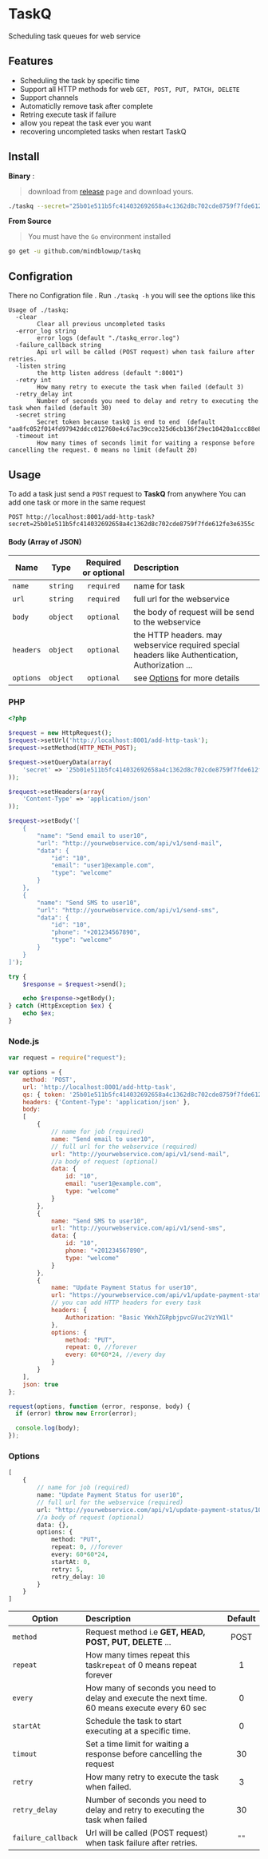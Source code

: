 # TaskQ
Scheduling task queues for web service

## Features
- Scheduling the task by specific time
- Support all HTTP methods for web `GET, POST, PUT, PATCH, DELETE`
- Support channels
- Automaticlly remove task after complete
- Retring execute task if failure
- allow you repeat the task ever you want 
- recovering uncompleted tasks when restart TaskQ

## Install
**Binary** :
> download from [release](https://github.com/mindblowup/taskq/releases) page and download yours.   
```bash
./taskq --secret="25b01e511b5fc414032692658a4c1362d8c702cde8759f7fde612fe3e6355c"
```

**From Source**
> You must have the `Go` environment installed
```bash
go get -u github.com/mindblowup/taskq
```

## Configration
There no Configration file .
Run `./taskq -h` you will see the options like this 
```
Usage of ./taskq:
  -clear
        Clear all previous uncompleted tasks
  -error_log string
        error logs (default "./taskq_error.log")
  -failure_callback string
        Api url will be called (POST request) when task failure after retries.
  -listen string
        the http listen address (default ":8001")
  -retry int
        How many retry to execute the task when failed (default 3)
  -retry_delay int
        Number of seconds you need to delay and retry to executing the task when failed (default 30)
  -secret string
        Secret token because taskQ is end to end  (default "aa8fc052f014fd97942ddcc012760e4c67ac39cce325d6cb136f29ec10420a1ccc88e8b5d32608250c8770955dbbddb599ab")
  -timeout int
        How many times of seconds limit for waiting a response before cancelling the request. 0 means no limit (default 20)
```

## Usage
To add a task just send a `POST` request to **TaskQ** from anywhere 
You can add one task or more in the same request

```
POST http://localhost:8001/add-http-task?secret=25b01e511b5fc414032692658a4c1362d8c702cde8759f7fde612fe3e6355c
```
#### Body (Array of JSON)

| Name    | Type     | Required or optional |Description |
| --------|:--------:|:--------:|:--------|
| `name`  | `string` | `required` |name for task|
| `url` | `string` | `required` | full url for the webservice |
|`body` | `object`| `optional` | the body of request will be send to the webservice |
| `headers` | `object`| `optional` | the HTTP headers. may webservice required special headers like Authentication, Authorization ... |
| `options` | `object`| `optional` | see [Options](#options) for more details|



### PHP
```php
<?php

$request = new HttpRequest();
$request->setUrl('http://localhost:8001/add-http-task');
$request->setMethod(HTTP_METH_POST);

$request->setQueryData(array(
    'secret' => '25b01e511b5fc414032692658a4c1362d8c702cde8759f7fde612fe3e6355c'
));

$request->setHeaders(array(
    'Content-Type' => 'application/json'
));

$request->setBody('[
    {
        "name": "Send email to user10",
        "url": "http://yourwebservice.com/api/v1/send-mail",
        "data": {
            "id": "10",
            "email": "user1@example.com",
            "type": "welcome"
        }
    },
    {
        "name": "Send SMS to user10",
        "url": "http://yourwebservice.com/api/v1/send-sms",
        "data": {
            "id": "10",
            "phone": "+201234567890",
            "type": "welcome"
        }
    }
]');

try {
    $response = $request->send();

    echo $response->getBody();
} catch (HttpException $ex) {
    echo $ex;
}

```


### Node.js
```javascript
var request = require("request");

var options = {
    method: 'POST',
    url: 'http://localhost:8001/add-http-task',
    qs: { token: '25b01e511b5fc414032692658a4c1362d8c702cde8759f7fde612fe3e6355c' },
    headers: {'Content-Type': 'application/json' },
    body: 
    [ 
        {
            // name for job (required)
            name: "Send email to user10",
            // full url for the webservice (required)
            url: "http://yourwebservice.com/api/v1/send-mail",
            //a body of request (optional)
            data: {
                id: "10",
                email: "user1@example.com",
                type: "welcome"
            }
        },
        {
            name: "Send SMS to user10",
            url: "http://yourwebservice.com/api/v1/send-sms",
            data: {
                id: "10",
                phone: "+201234567890",
                type: "welcome"
            }
        },
        {
            name: "Update Payment Status for user10",
            url: "https://yourwebservice.com/api/v1/update-payment-status/10",
            // you can add HTTP headers for every task 
            headers: {
                Authorization: "Basic YWxhZGRpbjpvcGVuc2VzYW1l"
            },
            options: {
                method: "PUT",
                repeat: 0, //forever
                every: 60*60*24, //every day
            }
        }
    ],
    json: true 
};

request(options, function (error, response, body) {
  if (error) throw new Error(error);

  console.log(body);
});

```

### Options
``` php
[
    {   
        // name for job (required)
        name: "Update Payment Status for user10",
        // full url for the webservice (required)
        url: "http://yourwebservice.com/api/v1/update-payment-status/10",
        //a body of request (optional)
        data: {},
        options: {
            method: "PUT",
            repeat: 0, //forever
            every: 60*60*24,
            startAt: 0,
            retry: 5,
            retry_delay: 10
        }
    }
]
```

| Option             | Description                                                                   | Default  |
| -------------------|:------------------------------------------------------------------------------|:--------:|
| `method`           | Request method i.e **GET, HEAD, POST, PUT, DELETE** ... | POST     |
| `repeat`           | How many times repeat this task`repeat` of 0 means repeat forever             | 1        |
| `every`            | How many of seconds you need to delay and execute the next time. 60 means execute every 60 sec |    0 |
| `startAt`          | Schedule the task to start executing at a specific time.                      | 0 |
| `timout`           | Set a time limit for waiting a response before cancelling the request         | 30 |
| `retry`            | How many retry to execute the task when failed.                               | 3 |
| `retry_delay`      | Number of seconds you need to delay and retry to executing the task when failed | 30 |
| `failure_callback` | Url will be called (POST request) when task failure after retries.        | `""` |